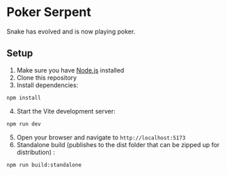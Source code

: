 # Poker Serpent

Snake has evolved and is now playing poker.

## Setup

1. Make sure you have [Node.js](https://nodejs.org/) installed
2. Clone this repository
3. Install dependencies:
```bash
npm install
```
4. Start the Vite development server:
```bash
npm run dev
```

5. Open your browser and navigate to `http://localhost:5173`
6. Standalone build (publishes to the dist folder that can be zipped up for distribution) :
```
npm run build:standalone
```




